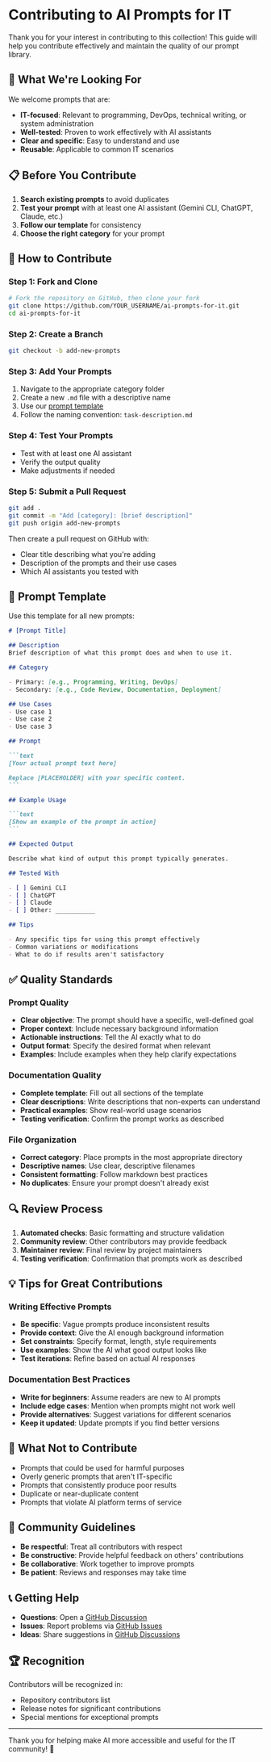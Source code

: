 # Contributing to AI Prompts for IT

Thank you for your interest in contributing to this collection! This guide will help you contribute effectively and maintain the quality of our prompt library.

## 🎯 What We're Looking For

We welcome prompts that are:

- **IT-focused**: Relevant to programming, DevOps, technical writing, or system administration
- **Well-tested**: Proven to work effectively with AI assistants
- **Clear and specific**: Easy to understand and use
- **Reusable**: Applicable to common IT scenarios

## 📋 Before You Contribute

1. **Search existing prompts** to avoid duplicates
2. **Test your prompt** with at least one AI assistant (Gemini CLI, ChatGPT, Claude, etc.)
3. **Follow our template** for consistency
4. **Choose the right category** for your prompt

## 🚀 How to Contribute

### Step 1: Fork and Clone

```bash
# Fork the repository on GitHub, then clone your fork
git clone https://github.com/YOUR_USERNAME/ai-prompts-for-it.git
cd ai-prompts-for-it
```

### Step 2: Create a Branch

```bash
git checkout -b add-new-prompts
```

### Step 3: Add Your Prompts

1. Navigate to the appropriate category folder
2. Create a new `.md` file with a descriptive name
3. Use our [prompt template](prompt-template.md)
4. Follow the naming convention: `task-description.md`

### Step 4: Test Your Prompts

- Test with at least one AI assistant
- Verify the output quality
- Make adjustments if needed

### Step 5: Submit a Pull Request

```bash
git add .
git commit -m "Add [category]: [brief description]"
git push origin add-new-prompts
```

Then create a pull request on GitHub with:

- Clear title describing what you're adding
- Description of the prompts and their use cases
- Which AI assistants you tested with

## 📝 Prompt Template

Use this template for all new prompts:

````markdown
# [Prompt Title]

## Description
Brief description of what this prompt does and when to use it.

## Category

- Primary: [e.g., Programming, Writing, DevOps]
- Secondary: [e.g., Code Review, Documentation, Deployment]

## Use Cases
- Use case 1
- Use case 2
- Use case 3

## Prompt

```text
[Your actual prompt text here]

Replace [PLACEHOLDER] with your specific content.
```

## Example Usage

```text
[Show an example of the prompt in action]
```

## Expected Output

Describe what kind of output this prompt typically generates.

## Tested With

- [ ] Gemini CLI
- [ ] ChatGPT
- [ ] Claude
- [ ] Other: ___________

## Tips

- Any specific tips for using this prompt effectively
- Common variations or modifications
- What to do if results aren't satisfactory

````

## ✅ Quality Standards

### Prompt Quality

- **Clear objective**: The prompt should have a specific, well-defined goal
- **Proper context**: Include necessary background information
- **Actionable instructions**: Tell the AI exactly what to do
- **Output format**: Specify the desired format when relevant
- **Examples**: Include examples when they help clarify expectations

### Documentation Quality

- **Complete template**: Fill out all sections of the template
- **Clear descriptions**: Write descriptions that non-experts can understand
- **Practical examples**: Show real-world usage scenarios
- **Testing verification**: Confirm the prompt works as described

### File Organization

- **Correct category**: Place prompts in the most appropriate directory
- **Descriptive names**: Use clear, descriptive filenames
- **Consistent formatting**: Follow markdown best practices
- **No duplicates**: Ensure your prompt doesn't already exist

## 🔍 Review Process

1. **Automated checks**: Basic formatting and structure validation
2. **Community review**: Other contributors may provide feedback
3. **Maintainer review**: Final review by project maintainers
4. **Testing verification**: Confirmation that prompts work as described

## 💡 Tips for Great Contributions

### Writing Effective Prompts

- **Be specific**: Vague prompts produce inconsistent results
- **Provide context**: Give the AI enough background information
- **Set constraints**: Specify format, length, style requirements
- **Use examples**: Show the AI what good output looks like
- **Test iterations**: Refine based on actual AI responses

### Documentation Best Practices

- **Write for beginners**: Assume readers are new to AI prompts
- **Include edge cases**: Mention when prompts might not work well
- **Provide alternatives**: Suggest variations for different scenarios
- **Keep it updated**: Update prompts if you find better versions

## 🚫 What Not to Contribute

- Prompts that could be used for harmful purposes
- Overly generic prompts that aren't IT-specific
- Prompts that consistently produce poor results
- Duplicate or near-duplicate content
- Prompts that violate AI platform terms of service

## 🤝 Community Guidelines

- **Be respectful**: Treat all contributors with respect
- **Be constructive**: Provide helpful feedback on others' contributions
- **Be collaborative**: Work together to improve prompts
- **Be patient**: Reviews and responses may take time

## 📞 Getting Help

- **Questions**: Open a [GitHub Discussion](../../discussions)
- **Issues**: Report problems via [GitHub Issues](../../issues)
- **Ideas**: Share suggestions in [GitHub Discussions](../../discussions)

## 🏆 Recognition

Contributors will be recognized in:

- Repository contributors list
- Release notes for significant contributions
- Special mentions for exceptional prompts

---

Thank you for helping make AI more accessible and useful for the IT community! 🚀
